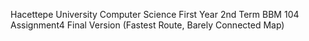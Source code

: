 Hacettepe University Computer Science First Year 2nd Term BBM 104 Assignment4 Final Version (Fastest Route, Barely Connected Map)
